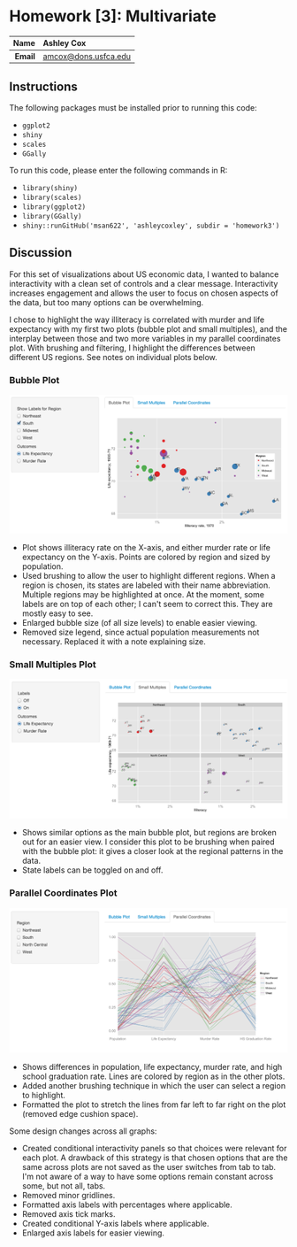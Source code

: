 Homework [3]: Multivariate
==============================

| **Name**  | Ashley Cox  |
|----------:|:-------------|
| **Email** | amcox@dons.usfca.edu |

## Instructions ##

The following packages must be installed prior to running this code:

- `ggplot2`
- `shiny`
- `scales`
- `GGally`

To run this code, please enter the following commands in R:

- `library(shiny)` 
- `library(scales)` 
- `library(ggplot2)` 
- `library(GGally)` 
- `shiny::runGitHub('msan622', 'ashleycoxley', subdir = 'homework3')`

## Discussion ##

For this set of visualizations about US economic data, I wanted to balance interactivity with a clean set of controls and a clear message. Interactivity increases engagement and allows the user to focus on chosen aspects of the data, but too many options can be overwhelming.

I chose to highlight the way illiteracy is correlated with murder and life expectancy with my first two plots (bubble plot and small multiples), and the interplay between those and two more variables in my parallel coordinates plot. With brushing and filtering, I highlight the differences between different US regions. See notes on individual plots below.

### Bubble Plot ###
![](bubble.png)
+ Plot shows illiteracy rate on the X-axis, and either murder rate or life expectancy on the Y-axis. Points are colored by region and sized by population.
+ Used brushing to allow the user to highlight different regions. When a region is chosen, its states are labeled with their name abbreviation. Multiple regions may be highlighted at once. At the moment, some labels are on top of each other; I can't seem to correct this. They are mostly easy to see.
+ Enlarged bubble size (of all size levels) to enable easier viewing.
+ Removed size legend, since actual population measurements not necessary. Replaced it with a note explaining size.

### Small Multiples Plot ###
![](multi.png)
+ Shows similar options as the main bubble plot, but regions are broken out for an easier view. I consider this plot to be brushing when paired with the bubble plot: it gives a closer look at the regional patterns in the data.
+ State labels can be toggled on and off.

### Parallel Coordinates Plot ###
![](parallel.png)
+ Shows differences in population, life expectancy, murder rate, and high school graduation rate. Lines are colored by region as in the other plots.
+ Added another brushing technique in which the user can select a region to highlight.
+ Formatted the plot to stretch the lines from far left to far right on the plot (removed edge cushion space).

Some design changes across all graphs:
+ Created conditional interactivity panels so that choices were relevant for each plot. A drawback of this strategy is that chosen options that are the same across plots are not saved as the user switches from tab to tab. I'm not aware of a way to have some options remain constant across some, but not all, tabs.
+ Removed minor gridlines.
+ Formatted axis labels with percentages where applicable.
+ Removed axis tick marks.
+ Created conditional Y-axis labels where applicable.
+ Enlarged axis labels for easier viewing.